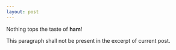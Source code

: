 ```yaml
---
layout: post
---
```


Nothing tops the taste of **ham**!

This paragraph shall not be present in the excerpt of current post.
